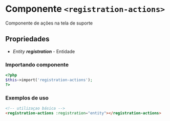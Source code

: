 # Componente `<registration-actions>`
Componente de ações na tela de suporte
  
## Propriedades
- *Entity **registration*** - Entidade

### Importando componente
```PHP
<?php 
$this->import('registration-actions');
?>
```
### Exemplos de uso
```HTML
<!-- utilizaçao básica -->
<registration-actions :registration="entity"></registration-actions>

```